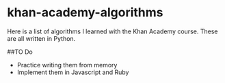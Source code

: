 # khan-academy-algorithms

Here is a list of algorithms I learned with the Khan Academy course.
These are all written in Python.

##TO Do
* Practice writing them from memory
* Implement them in Javascript and Ruby

